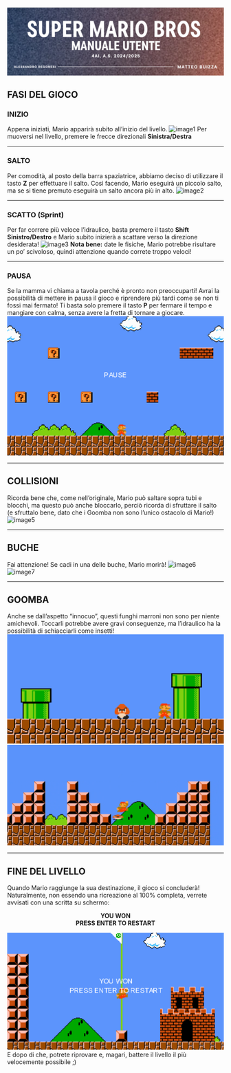 ![intro](readme/image.png)
## FASI DEL GIOCO

### INIZIO
Appena iniziati, Mario apparirà subito all’inizio del livello.
![image1](readme/image1.png)
Per muoversi nel livello, premere le frecce direzionali **Sinistra/Destra**

---

### SALTO
Per comodità, al posto della barra spaziatrice, abbiamo deciso di utilizzare il tasto **Z** per effettuare il salto. Così facendo, Mario eseguirà un piccolo salto, ma se si tiene premuto eseguirà un salto ancora più in alto.
![image2](readme/image2.png)

---

### SCATTO (Sprint)
Per far correre più veloce l’idraulico, basta premere il tasto **Shift Sinistro/Destro** e Mario subito inizierà a scattare verso la direzione desiderata!
![image3](readme/image3.png)
**Nota bene:** date le fisiche, Mario potrebbe risultare un po’ scivoloso, quindi attenzione quando correte troppo veloci!

---

### PAUSA
Se la mamma vi chiama a tavola perché è pronto non preoccuparti! Avrai la possibilità di mettere in pausa il gioco e riprendere più tardi come se non ti fossi mai fermato! Ti basta solo premere il tasto **P** per fermare il tempo e mangiare con calma, senza avere la fretta di tornare a giocare.
![image4](readme/image4.png)

---

## COLLISIONI
Ricorda bene che, come nell’originale, Mario può saltare sopra tubi e blocchi, ma questo può anche bloccarlo, perciò ricorda di sfruttare il salto (e sfruttalo bene, dato che i Goomba non sono l’unico ostacolo di Mario!)
![image5](readme/image5.png)

---

## BUCHE
Fai attenzione! Se cadi in una delle buche, Mario morirà!
![image6](readme/image6.png)
![image7](readme/image7.png)

---

## GOOMBA
Anche se dall’aspetto “innocuo”, questi funghi marroni non sono per niente amichevoli. Toccarli potrebbe avere gravi conseguenze, ma l’idraulico ha la possibilità di schiacciarli come insetti!
![image8](readme/image8.png)
![image9](readme/image9.png)

---

## FINE DEL LIVELLO
Quando Mario raggiunge la sua destinazione, il gioco si concluderà! Naturalmente, non essendo una ricreazione al 100% completa, verrete avvisati con una scritta su schermo:
<p align="center">
  <strong>YOU WON<br>PRESS ENTER TO RESTART</strong>
</p>

![image10](readme/image10.png)
E dopo di che, potrete riprovare e, magari, battere il livello il più velocemente possibile ;)
